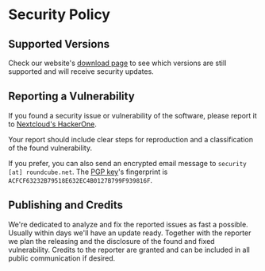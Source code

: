 # Security Policy

## Supported Versions

Check our website's [download page](https://roundcube.net/download/) to see which versions are still supported and will receive security updates.

## Reporting a Vulnerability

If you found a security issue or vulnerability of the software, please report it to [Nextcloud's HackerOne](https://hackerone.com/nextcloud).

Your report should include clear steps for reproduction and a classification of the found vulnerability.

If you prefer, you can also send an encrypted email message to `security [at] roundcube.net`. The [PGP key](https://roundcube.net/download/security.roundcube.net.pub)'s fingerprint is `ACFCF63232B79518E632EC4B0127B799F939816F`.

## Publishing and Credits

We're dedicated to analyze and fix the reported issues as fast a possible. Usually within days we'll have an update ready.
Together with the reporter we plan the releasing and the disclosure of the found and fixed vulnerability.
Credits to the reporter are granted and can be included in all public communication if desired.
